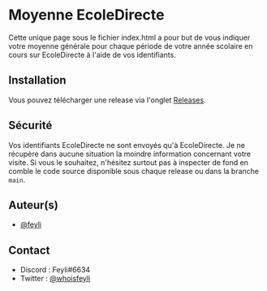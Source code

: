 
# Moyenne EcoleDirecte

Cette unique page sous le fichier index.html a pour but de vous indiquer votre moyenne générale pour chaque période de votre année scolaire en cours sur EcoleDirecte à l'aide de vos identifiants.

## Installation

Vous pouvez télécharger une release via l'onglet [Releases](https://github.com/feyli/ecoledirecte-moyenne/releases).

## Sécurité

Vos identifiants EcoleDirecte ne sont envoyés qu'à EcoleDirecte. Je ne récupère dans aucune situation la moindre information concernant votre visite. Si vous le souhaitez, n'hésitez surtout pas à inspecter de fond en comble le code source disponible sous chaque release ou dans la branche `main`.

## Auteur(s)

- [@feyli](https://www.github.com/feyli)

## Contact

- Discord : Feyli#6634
- Twitter : [@whoisfeyli](https://twitter.com/whoisfeyli)
